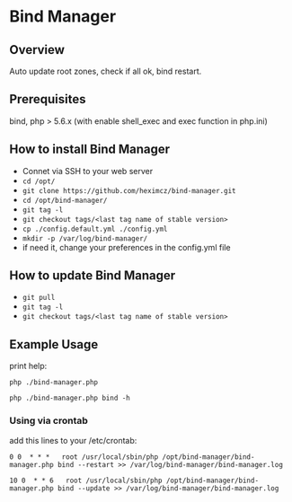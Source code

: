 # Bind Manager


## Overview

Auto update root zones, check if all ok, bind restart.

## Prerequisites

bind, php > 5.6.x (with enable shell_exec and exec function in php.ini)

## How to install Bind Manager

 - Connet via SSH to your web server
 - ```cd /opt/```
 - ```git clone https://github.com/heximcz/bind-manager.git```
 - ```cd /opt/bind-manager/```
 - ```git tag -l```
 - ```git checkout tags/<last tag name of stable version>```
 - ```cp ./config.default.yml ./config.yml```
 - ```mkdir -p /var/log/bind-manager/```
 -  if need it, change your preferences in the config.yml file

## How to update Bind Manager

 - ```git pull```
 - ```git tag -l```
 - ```git checkout tags/<last tag name of stable version>```

## Example Usage

print help:

```php ./bind-manager.php```

```php ./bind-manager.php bind -h```

### Using via crontab

add this lines to your /etc/crontab:

```0 0  * * *   root /usr/local/sbin/php /opt/bind-manager/bind-manager.php bind --restart >> /var/log/bind-manager/bind-manager.log```

```10 0  * * 6   root /usr/local/sbin/php /opt/bind-manager/bind-manager.php bind --update >> /var/log/bind-manager/bind-manager.log```
